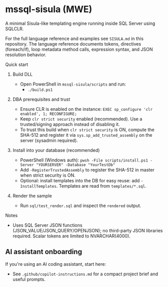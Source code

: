 # mssql-sisula (MWE)

A minimal Sisula-like templating engine running inside SQL Server using SQLCLR.

For the full language reference and examples see `SISULA.md` in this repository. The language reference documents tokens, directives (foreach/if), loop metadata method calls, expression syntax, and JSON resolution behavior.

Quick start
1. Build DLL
   - Open PowerShell in `mssql-sisula/scripts` and run:
     - `./build.ps1`

2. DBA prerequisites and trust
   - Ensure CLR is enabled on the instance: `EXEC sp_configure 'clr enabled', 1; RECONFIGURE;`
   - Keep `clr strict security` enabled (recommended). Use a trusted/signing approach instead of disabling it.
   - To trust this build when `clr strict security` is ON, compute the SHA-512 and register it via `sys.sp_add_trusted_assembly` on the server (sysadmin required).

3. Install into your database (recommended)
   - PowerShell (Windows auth): `pwsh -File scripts/install.ps1 -Server "YOURSERVER" -Database "YourTestDb"`
   - Add `-RegisterTrustedAssembly` to register the SHA-512 in master when strict security is ON.
   - Optional: install templates into the DB for easy reuse: add `-InstallTemplates`. Templates are read from `templates/*.sql`.

4. Render the sample
   - Run `sql/test_render.sql` and inspect the `rendered` output.

Notes
- Uses SQL Server JSON functions (JSON_VALUE/JSON_QUERY/OPENJSON); no third-party JSON libraries required. Scalar tokens are limited to NVARCHAR(4000).

## AI assistant onboarding
If you're using an AI coding assistant, start here:
- See `.github/copilot-instructions.md` for a compact project brief and useful prompts.

